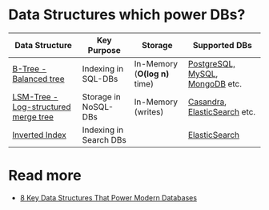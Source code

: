 # Data Structures which power DBs?

| Data Structure                                           | Key Purpose            | Storage                       | Supported DBs                                                                                                                 |
|----------------------------------------------------------|------------------------|-------------------------------|-------------------------------------------------------------------------------------------------------------------------------|
| [B-Tree - Balanced tree](BTree.md)                       | Indexing in SQL-DBs    | In-Memory (**O(log n)** time) | [PostgreSQL, MySQL](../7_SQL-Databases/Readme.md), [MongoDB](../10_Document-Databases/MongoDB.md) etc.                        |
| [LSM-Tree - Log-structured merge tree](LSMTree.md)       | Storage in NoSQL-DBs   | In-Memory (writes)            | [Casandra](../11_WideColumn-Databases/ApacheCasandra.md), [ElasticSearch](../9_Search-Databases/ElasticSearch/Readme.md) etc. |
| [Inverted Index](../9_Search-Databases/Internals/InvertedIndex.md) | Indexing in Search DBs |                               | [ElasticSearch](../9_Search-Databases/ElasticSearch/Readme.md)                                                                |

# Read more
- [8 Key Data Structures That Power Modern Databases](https://www.youtube.com/watch?v=W_v05d_2RTo)